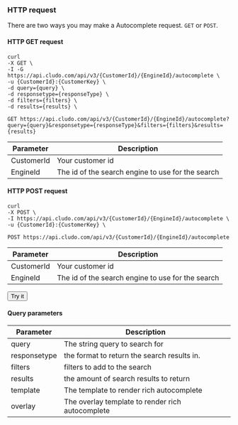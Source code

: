 ### HTTP request

There are two ways you may make a Autocomplete request. `GET` or `POST`. 

#### HTTP GET request

```shell
curl 
-X GET \
-I -G https://api.cludo.com/api/v3/{CustomerId}/{EngineId}/autocomplete \
-u {CustomerId}:{CustomerKey} \
-d query={query} \
-d responsetype={responseType} \
-d filters={filters} \
-d results={results} \
```

`GET https://api.cludo.com/api/v3/{CustomerId}/{EngineId}/autocomplete?query={query}&responsetype={responseType}&filters={filters}&results={results}`

Parameter | Description
----- | ------
CustomerId | Your customer id
EngineId | The id of the search engine to use for the search





#### HTTP POST request

```shell
curl 
-X POST \
-I https://api.cludo.com/api/v3/{CustomerId}/{EngineId}/autocomplete \
-u {CustomerId}:{CustomerKey} \
```

`POST https://api.cludo.com/api/v3/{CustomerId}/{EngineId}/autocomplete`

Parameter | Description
----- | ------
CustomerId | Your customer id
EngineId | The id of the search engine to use for the search

<p><button id="search-try-it" class="try-it" data-definition="autocomplete">Try it</button></p>




#### Query parameters


Parameter | Description
----- | ------
query           | The string query to search for
responsetype    | the format to return the search results in.
filters         | filters to add to the search
results         | the amount of search results to return
template        | The template to render rich autocomplete
overlay         | The overlay template to render rich autocomplete